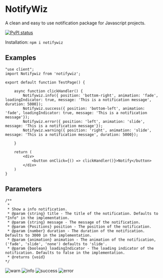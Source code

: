 # NotifyWiz
A clean and easy to use notification package for Javascript projects.

[![PyPI status](https://img.shields.io/pypi/status/ansicolortags.svg)](https://pypi.python.org/pypi/ansicolortags/)

Installation: `npm i notifywiz`

## Examples
```
"use client";
import Notifywiz from 'notifywiz';

export default function TestPage() {
    
    async function clickHandler() {
        Notifywiz.info({ position: 'bottom-right', animation: 'fade', loadingIndicator: true, message: 'This is a notification message', duration: 5000});
        Notifywiz.success({ position: 'bottom-left', animation: 'fade', loadingIndicator: true, message: 'This is a notification message'});
        Notifywiz.error({ position: 'left', animation: 'slide', message: 'This is a notification message'});
        Notifywiz.warning({ position: 'right', animation: 'slide', message: 'This is a notification message', duration: 5000});

    }

    return (
        <div>
            <button onClick={() => clickHandler()}>Notify</button>
        </div>
    )
}
```

## Parameters
```
/**
 * 
 * Show a info notification.
 * @param {string} title - The title of the notification. Defaults to "Info" in the implementation.
 * @param {string} message - The message of the notification.
 * @param {Positions} position - The position of the notification.
 * @param {number} duration - The duration of the notification. Defaults to 3000 in the implementation.
 * @param {animation} animation - The animation of the notification, ('fade', 'slide', 'none') defaults to 'slide'.  
 * @param {boolean} loadingIndicator - The loading indicator of the notification. Defaults to false in the implementation.
 * @returns {void}
*/
```

![warn](https://github.com/CB-Website-Development/NotifyWiz/assets/66691438/5d1fc9b5-6b3e-4311-8790-f2aed7a492a5)
![info](https://github.com/CB-Website-Development/NotifyWiz/assets/66691438/c68f6404-bfeb-4554-ab6d-64ec39c5cc0e)
![success](https://github.com/CB-Website-Development/NotifyWiz/assets/66691438/3b3762ef-ed8d-4be0-8a1a-d9661f0b5897)
![error](https://github.com/CB-Website-Development/NotifyWiz/assets/66691438/8a63c81a-b86f-4e9c-a035-6fdc8e8c13ad)

